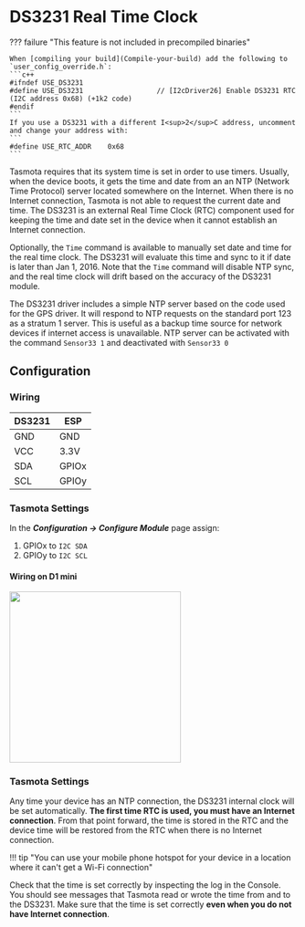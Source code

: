 # DS3231 Real Time Clock

??? failure "This feature is not included in precompiled binaries"  

    When [compiling your build](Compile-your-build) add the following to `user_config_override.h`:
    ```c++
    #ifndef USE_DS3231
    #define USE_DS3231                  // [I2cDriver26] Enable DS3231 RTC (I2C address 0x68) (+1k2 code)
    #endif
    ```
    If you use a DS3231 with a different I<sup>2</sup>C address, uncomment and change your address with:
    ```
    #define USE_RTC_ADDR    0x68                  
    ```

Tasmota requires that its system time is set in order to use timers. Usually, when the device boots, it gets the time and date from an an NTP (Network Time Protocol) server located somewhere on the Internet. When there is no Internet connection, Tasmota is not able to request the current date and time. The DS3231 is an external Real Time Clock (RTC) component used for keeping the time and date set in the device when it cannot establish an Internet connection.

Optionally, the `Time` command is available to manually set date and time for the real time clock. The DS3231 will evaluate this time and sync to it if date is later than Jan 1, 2016. Note that the `Time` command will disable NTP sync, and the real time clock will drift based on the accuracy of the DS3231 module.

The DS3231 driver includes a simple NTP server based on the code used for the GPS driver. It will respond to NTP requests on the standard port 123 as a stratum 1 server. This is useful as a backup time source for network devices if internet access is unavailable. NTP server can be activated with the command `Sensor33 1` and deactivated with `Sensor33 0`

## Configuration

### Wiring
| DS3231   | ESP |
|---|---|
|GND   |GND   |
|VCC   |3.3V  |
|SDA   | GPIOx
|SCL   | GPIOy

### Tasmota Settings
In the **_Configuration -> Configure Module_** page assign:

1. GPIOx to `I2C SDA`
2. GPIOy to `I2C SCL`

#### Wiring on D1 mini

<img src="https://github.com/arendst/arendst.github.io/blob/master/media/wemos/wemos_tsl2561_config_marked.jpg?raw=true" width=300>

### Tasmota Settings
Any time your device has an NTP connection, the DS3231 internal clock will be set automatically. **The first time RTC is used, you must have an Internet connection**. From that point forward, the time is stored in the RTC and the device time will be restored from the RTC when there is no Internet connection.

!!! tip "You can use your mobile phone hotspot for your device in a location where it can't get a Wi-Fi connection"

Check that the time is set correctly by inspecting the log in the Console. You should see messages that Tasmota read or wrote the time from and to the DS3231.  Make sure that the time is set correctly **even when you do not have Internet connection**.
